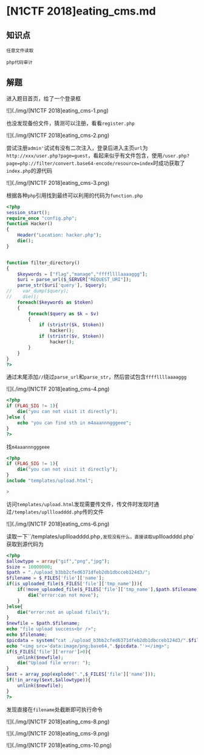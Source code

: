 # [N1CTF 2018]eating_cms.md

## 知识点

`任意文件读取`

`php代码审计`

## 解题

进入题目首页，给了一个登录框

![](./img/[N1CTF 2018]eating_cms-1.png)

也没发现备份文件，猜测可以注册，看看`register.php`

![](./img/[N1CTF 2018]eating_cms-2.png)

尝试注册`admin'`试试有没有二次注入，登录后进入主页`url`为`http://xxx/user.php?page=guest`，看起来似乎有文件包含，使用`/user.php?page=php://filter/convert.base64-encode/resource=index`时成功获取了`index.php`的源代码

![](./img/[N1CTF 2018]eating_cms-3.png)

根据各种`php`引用找到最终可以利用的代码为`function.php`

```php
<?php
session_start();
require_once "config.php";
function Hacker()
{
    Header("Location: hacker.php");
    die();
}


function filter_directory()
{
    $keywords = ["flag","manage","ffffllllaaaaggg"];
    $uri = parse_url($_SERVER["REQUEST_URI"]);
    parse_str($uri['query'], $query);
//    var_dump($query);
//    die();
    foreach($keywords as $token)
    {
        foreach($query as $k = $v)
        {
            if (stristr($k, $token))
                hacker();
            if (stristr($v, $token))
                hacker();
        }
    }
}
?>
```

通过末尾添加`//`绕过`parse_url`和`parse_str`，然后尝试包含`ffffllllaaaaggg`

![](./img/[N1CTF 2018]eating_cms-4.png)

```php
<?php
if (FLAG_SIG != 1){
    die("you can not visit it directly");
}else {
    echo "you can find sth in m4aaannngggeee";
}
?>
```

找`m4aaannngggeee`

```php
<?php
if (FLAG_SIG != 1){
    die("you can not visit it directly");
}
include "templates/upload.html";

>
```

访问`templates/upload.html`发现需要传文件，传文件时发现时通过`/templates/upllloadddd.php`传的文件

![](./img/[N1CTF 2018]eating_cms-6.png)

读取一下``/templates/upllloadddd.php`,发现没有什么，直接读取`upllloadddd.php`获取到源代码为

```php
<?php
$allowtype = array("gif","png","jpg");
$size = 10000000;
$path = "./upload_b3bb2cfed6371dfeb2db1dbcceb124d3/";
$filename = $_FILES['file']['name'];
if(is_uploaded_file($_FILES['file']['tmp_name'])){
    if(!move_uploaded_file($_FILES['file']['tmp_name'],$path.$filename)){
        die("error:can not move");
    }
}else{
    die("error:not an upload fileï¼");
}
$newfile = $path.$filename;
echo "file upload success<br />";
echo $filename;
$picdata = system("cat ./upload_b3bb2cfed6371dfeb2db1dbcceb124d3/".$filename." | base64 -w 0");
echo "<img src='data:image/png;base64,".$picdata."'></img>";
if($_FILES['file']['error']>0){
    unlink($newfile);
    die("Upload file error: ");
}
$ext = array_pop(explode(".",$_FILES['file']['name']));
if(!in_array($ext,$allowtype)){
    unlink($newfile);
}
?>
```

发现直接在`filename`处截断即可执行命令

![](./img/[N1CTF 2018]eating_cms-8.png)

![](./img/[N1CTF 2018]eating_cms-9.png)

![](./img/[N1CTF 2018]eating_cms-10.png)